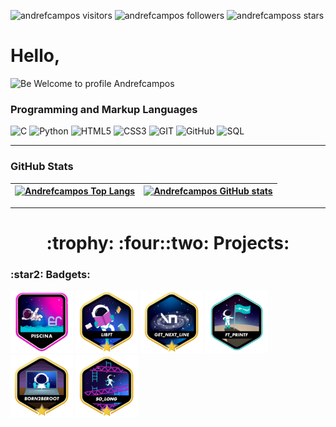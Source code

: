 <p align="left">
	<img alt="andrefcampos visitors" src="https://komarev.com/ghpvc/?username=andrefcampos&color=6B8E23&style=flat&label=visitors" />
	<img alt="andrefcampos followers" src="https://img.shields.io/github/followers/andrefcampos?color=olivedrab" />
	<img alt="andrefcamposs stars" src="https://img.shields.io/github/stars/andrefcampos?color=olivedrab" />
</p>

<h1>Hello,</h1>

<p align="left">
  <img alt="Be Welcome to profile Andrefcampos" src="./welcome.gif">
</p>

### Programming and Markup Languages
![C](https://img.shields.io/badge/C-000?style=flat&logo=c)
![Python](https://img.shields.io/badge/Python-000?style=flat&logo=python)
![HTML5](https://img.shields.io/badge/HTML5-000?style=flat&logo=html5)
![CSS3](https://img.shields.io/badge/CSS3-000?style=flat&logo=css3&logoColor=264CE4)
![GIT](https://img.shields.io/badge/git-000?style=flat&logo=git&logoColor=E94D5F)
![GitHub](https://img.shields.io/badge/GitHub-000?style=flat&logo=github&logoColor=FFF)
![SQL](https://img.shields.io/badge/Mysql-000?style=flat&logo=mysql&logoColor=264CE4)

---
<h3>GitHub Stats</h3> 
	
|[![Andrefcampos Top Langs](https://github-readme-stats.vercel.app/api/top-langs/?username=andrefcampos&layout=compact&theme=merko&count_private=true&include_all_commits=true&show_icons=true&hide=issues&hide_border=true)](#) | [![Andrefcampos GitHub stats](https://github-readme-stats.vercel.app/api?username=andrefcampos&layout=compact&show_icons=false&theme=merko&count_private=true&include_all_commits=true&show_icons=true&hide=issues&hide_border=true)](#)|
|--|--|
---

<h1 align="center"> :trophy: :four::two: Projects:</h1>
<h3 align="left"> :star2: Badgets:</h3>
<a href="https://github.com/Andrefcampos/42school/tree/main/42_Piscine"><img src="./piscine.png" usemap="" alt='Piscine' width="100"/></a>
<a href="https://github.com/Andrefcampos/42school/tree/main/42_Formation/libft"><img src="./libftm.png" usemap="" alt='Libft' width="100"/></a>
<a href="https://github.com/Andrefcampos/42school/tree/main/42_Formation/get_next_line"><img src="./get_next_linem.png" usemap="" alt='get_next_line' width="100"/></a>
<a href="https://github.com/Andrefcampos/42school/tree/main/42_Formation/ft_printf"><img src="./ft_printf.png" usemap="" alt='ft_printf' width="100"/></a>
<a href="https://github.com/Andrefcampos/42school/tree/main/42_Formation/born2beroot"><img src="./born2beroot.png" usemap="" alt='born2beroot' width="100"/></a>
<a href="https://github.com/Andrefcampos/42school/tree/main/42_Formation/so_long"><img src="./so_long.png" usemap="" alt='so_long' width="100"/></a>
